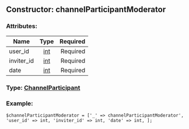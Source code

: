 ## Constructor: channelParticipantModerator  

### Attributes:

| Name     |    Type       | Required |
|----------|:-------------:|---------:|
|user\_id|[int](../types/int.md) | Required|
|inviter\_id|[int](../types/int.md) | Required|
|date|[int](../types/int.md) | Required|


### Type: [ChannelParticipant](../types/ChannelParticipant.md)

### Example:


```
$channelParticipantModerator = ['_' => channelParticipantModerator', 'user_id' => int, 'inviter_id' => int, 'date' => int, ];
```